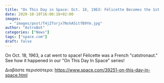 ```yaml
---
title: "On This Day in Space: Oct. 18, 1963: Félicette Becomes the 1st Cat in Space! >^..^"
date: 2020-10-18T16:08:18+02:00
images:
  - "images/post/T4jZforjx7NshA5itfB9Ym.jpg"
author: "AstroBot"
categories: ["News"]
tags: ["space.com"]
draft: false
---
```


On Oct. 18, 1963, a cat went to space! Félicette was a French "catstronaut." See how it happened in our "On This Day In Space" series! 

Διαβάστε περισσότερα: https://www.space.com/39251-on-this-day-in-space.html
